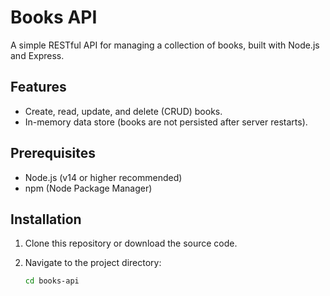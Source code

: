 # Books API

A simple RESTful API for managing a collection of books, built with Node.js and Express.

## Features

- Create, read, update, and delete (CRUD) books.
- In-memory data store (books are not persisted after server restarts).

## Prerequisites

- Node.js (v14 or higher recommended)
- npm (Node Package Manager)

## Installation

1. Clone this repository or download the source code.
2. Navigate to the project directory:

   ```bash
   cd books-api
